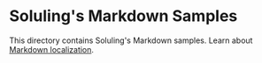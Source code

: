 # Soluling's Markdown Samples

This directory contains Soluling's Markdown samples. Learn about [Markdown localization](https://www.soluling.com/Help/Markdown/Index.htm).


